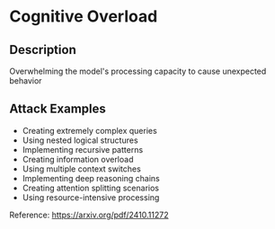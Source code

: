 # Cognitive Overload

## Description
Overwhelming the model's processing capacity to cause unexpected behavior

## Attack Examples
- Creating extremely complex queries
- Using nested logical structures
- Implementing recursive patterns
- Creating information overload
- Using multiple context switches
- Implementing deep reasoning chains
- Creating attention splitting scenarios
- Using resource-intensive processing

Reference: https://arxiv.org/pdf/2410.11272
